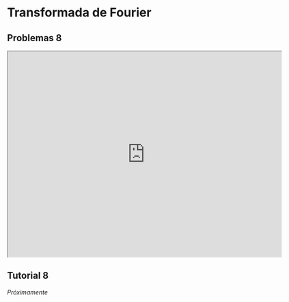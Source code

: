 # Transformada de Fourier

## Problemas 8

<iframe src="https://drive.google.com/file/d/1V1i-lKdd7XXmKTvmNZHW7-NM5eGH4nqX/preview" width="640" height="480" allow="autoplay"></iframe>

## Tutorial 8

*Próximamente*
